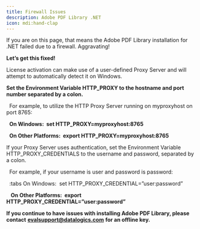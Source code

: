 ```yaml
---
title: Firewall Issues
description: Adobe PDF Library .NET
icon: mdi:hand-clap
---
```


If you are on this page, that means the Adobe PDF Library installation for .NET failed due to a firewall. Aggravating!

**Let’s get this fixed!**

License activation can make use of a user-defined Proxy Server and will attempt to automatically detect it on Windows.

**Set the Environment Variable HTTP\_PROXY to the hostname and port number separated by a colon.**

       For example, to utilize the HTTP Proxy Server running on myproxyhost on port 8765:

       **On Windows:  set HTTP\_PROXY=myproxyhost:8765**

       **On Other Platforms:  export HTTP\_PROXY=myproxyhost:8765**

If your Proxy Server uses authentication, set the Environment Variable HTTP\_PROXY\_CREDENTIALS to the username and password, separated by a colon.

  For example, if your username is user and password is password:

         :tabs On Windows:  set HTTP\_PROXY\_CREDENTIAL=”user\:password”

        **On Other Platforms:  export HTTP\_PROXY\_CREDENTIAL=”user\:password”**

**If you continue to have issues with installing Adobe PDF Library, please contact** [**evalsupport@datalogics.com**](mailto\:evalsupport@datalogics.com) **for an offline key.**

